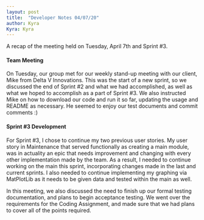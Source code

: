 ```yaml
---
layout: post
title:  "Developer Notes 04/07/20"
author: Kyra
Kyra: Kyra
---
```

 
A recap of the meeting held on Tuesday, April 7th and Sprint #3.

#### Team Meeting
On Tuesday, our group met for our weekly stand-up meeting with our client, Mike from Delta V Innovations. This was the start of a new sprint, so we discussed the end of Sprint #2 and what we had accomplished, as well as what we hoped to accomplish as a part of Sprint #3. We also instructed Mike on how to download our code and run it so far, updating the usage and README as necessary. He seemed to enjoy our test documents and commit comments :)


#### Sprint #3 Development
For Sprint #3, I chose to continue my two previous user stories. My user story in Maintenance that served functionally as creating a main module, was in actuality an epic that needs improvement and changing with every other implementation made by the team. As a result, I needed to continue working on the main this sprint, incorporating changes made in the last and current sprints. I also needed to continue implementing my graphing via MatPlotLib as it needs to be given data and tested within the main as well.

In this meeting, we also discussed the need to finish up our formal testing documentation, and plans to begin acceptance testing. We went over the requirements for the Coding Assignment, and made sure that we had plans to cover all of the points required.
